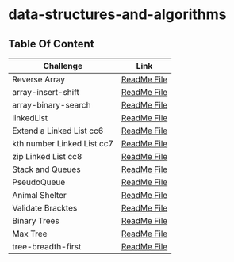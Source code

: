 # data-structures-and-algorithms

## Table Of Content


|  Challenge                          | Link                                                                       |
|-------------------------------------|----------------------------------------------------------------------------|
| Reverse Array                       | [ReadMe File](./challenge1/README.md)                                      |
| array-insert-shift                  | [ReadMe File](./challenge2/README.md)                                      |
| array-binary-search                 | [ReadMe File](./challenge3/README.md)                                      |
| linkedList                          | [ReadMe File](./challenge5/app/src/main/java/README.md)                    |
| Extend a Linked List cc6            | [ReadMe File](./challenge6/app/src/main/java/challenge6/README.md)         |
| kth number Linked List cc7          | [ReadMe File](./challenge7/app/src/main/java/challenge7/README.md)         |
| zip Linked List cc8                 | [ReadMe File](./challenge8/app/src/main/java/challenge8/README.md)         |
| Stack and Queues                    | [ReadMe File](./StackandQueues/app/src/main/java/stackandqueues/README.md) |
| PseudoQueue                         | [ReadMe File](./challenge11/app/src/main/java/challenge11/README.md)       |
| Animal Shelter                      | [ReadMe File](./challenge12/app/src/main/java/challenge12/README.md)       |
| Validate Bracktes                   | [ReadMe File](./challenge13/app/src/main/java/challenge13/README.md)       |
| Binary Trees                        | [ReadMe File](./challenge15/app/src/main/java/challenge15/README.md)       |
| Max Tree                            | [ReadMe File](./challenge15/app/src/main/java/challenge15/README16.md)     |
| tree-breadth-first                  | [ReadMe File](./challenge15/app/src/main/java/challenge15/README17.md)     |














